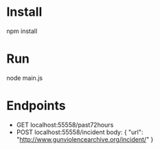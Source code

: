 # Install

npm install

# Run

node main.js

# Endpoints

* GET localhost:55558/past72hours
* POST localhost:55558/incident
    body: {
        "url": "http://www.gunviolencearchive.org/incident/<incident-id>"
    }